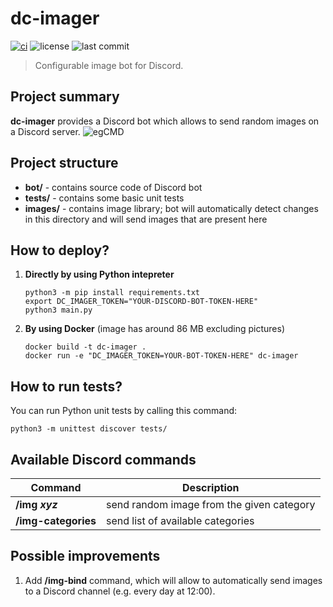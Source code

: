 # dc-imager
[![ci](https://github.com/danrog303/dc-imager/actions/workflows/ci.yml/badge.svg)](https://github.com/danrog303/dc-imager/actions/workflows/ci.yml)
![license](https://img.shields.io/github/license/danrog303/dc-imager)
![last commit](https://img.shields.io/github/last-commit/danrog303/dc-imager)
> Configurable image bot for Discord.

## Project summary
**dc-imager** provides a Discord bot which allows to send random images
on a Discord server.
![egCMD](https://github.com/danrog303/danrog303/assets/32397526/a038ca5d-ffc3-4e02-88d5-0128f16cc1d4)


## Project structure
- **bot/** - contains source code of Discord bot
- **tests/** - contains some basic unit tests
- **images/** - contains image library; 
  bot will automatically detect changes in this directory
  and will send images that are present here

## How to deploy?
1. **Directly by using Python intepreter**
   ```shell
   python3 -m pip install requirements.txt
   export DC_IMAGER_TOKEN="YOUR-DISCORD-BOT-TOKEN-HERE"
   python3 main.py
   ```

2. **By using Docker** (image has around 86 MB excluding pictures)
   ```shell
   docker build -t dc-imager .
   docker run -e "DC_IMAGER_TOKEN=YOUR-BOT-TOKEN-HERE" dc-imager
   ```

## How to run tests?
You can run Python unit tests by calling this command:
```shell
python3 -m unittest discover tests/
```

## Available Discord commands
| Command             | Description  |
|---------------------|--------------|
| **/img _xyz_**      | send random image from the given category |
| **/img-categories** | send list of available categories |

## Possible improvements
1. Add **/img-bind** command, which will allow to automatically send 
   images to a Discord channel (e.g. every day at 12:00).
